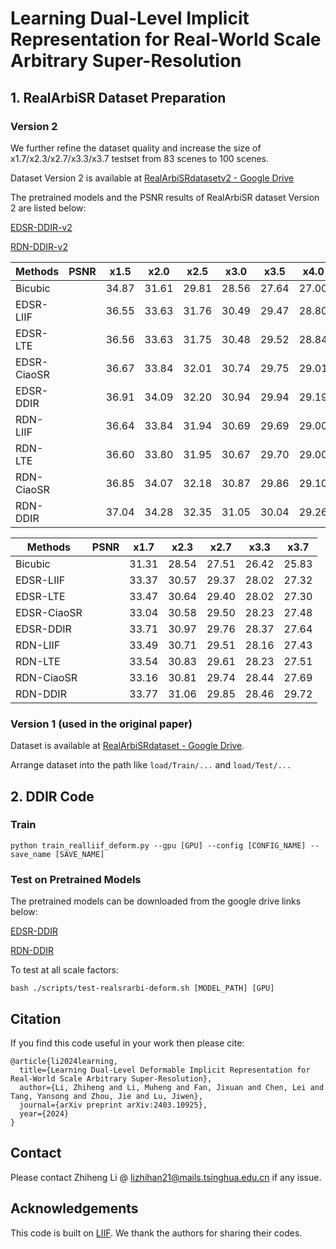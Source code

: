 # Learning Dual-Level Implicit Representation for Real-World Scale Arbitrary Super-Resolution

## 1. RealArbiSR Dataset Preparation

### Version 2
We further refine the dataset quality and increase the size of x1.7/x2.3/x2.7/x3.3/x3.7 testset from 83 scenes to 100 scenes. 

Dataset Version 2 is available at [RealArbiSRdatasetv2 - Google Drive](https://drive.google.com/file/d/1bll8UDYU9c318XsgPcdq5xwsSzdzyVJ9/view?usp=drive_link) 

The pretrained models and the PSNR results of RealArbiSR dataset Version 2 are listed below: 

[EDSR-DDIR-v2](https://drive.google.com/file/d/1src8POjvX4WolpCwOWhtpWQF7au6TUb9/view?usp=drive_link)

[RDN-DDIR-v2](https://drive.google.com/file/d/1JI7-_VquTF1fZAQ5oKw1k9E_NAlFWhfw/view?usp=drive_link)

 |Methods    |PSNR|      x1.5      |      x2.0      |      x2.5      |      x3.0      |      x3.5      |      x4.0      |  
 |-----------|----|:-----------:|:-----------:|:-----------:|:-----------:|:-----------:|:-----------:|
 |Bicubic   |    |    34.87    |    31.61    |    29.81    |   28.56    |    27.64    |    27.00    |           
 |EDSR-LIIF   |    |    36.55    |    33.63    |    31.76    |    30.49    |    29.47    |    28.80   |  
 |EDSR-LTE  |    |    36.56    |    33.63    |    31.75    |    30.48    |    29.52    |    28.84    |  
 |EDSR-CiaoSR  |    |    36.67    |    33.84    |    32.01    |    30.74    |    29.75    |    29.01    |
 |EDSR-DDIR|    |    36.91    |    34.09    |    32.20    |    30.94    |    29.94    |    29.19    |  
 |RDN-LIIF   |    |    36.64    |    33.84    |    31.94    |    30.69    |    29.69    |    29.00   |  
 |RDN-LTE  |    |    36.60    |    33.80    |    31.95    |    30.67    |    29.70    |    29.00    |  
 |RDN-CiaoSR  |    |    36.85    |    34.07    |    32.18    |    30.87    |    29.86    |    29.10    |
 |RDN-DDIR|    |    37.04    |    34.28    |    32.35    |    31.05    |    30.04    |    29.26    | 
 
 |Methods    |PSNR|      x1.7      |      x2.3      |      x2.7      |      x3.3      |      x3.7      |  
 |-----------|----|:-----------:|:-----------:|:-----------:|:-----------:|:-----------:|
 |Bicubic   |    |    31.31    |    28.54    |    27.51    |    26.42    |    25.83    |           
 |EDSR-LIIF   |    |    33.37    |    30.57    |    29.37    |    28.02    |    27.32    |  
 |EDSR-LTE  |    |    33.47    |    30.64    |    29.40    |    28.02    |    27.30    |    
 |EDSR-CiaoSR  |    |    33.04    |    30.58    |    29.50    |    28.23    |    27.48    |
 |EDSR-DDIR|    |    33.71    |    30.97    |    29.76    |    28.37    |    27.64    |    
 |RDN-LIIF   |    |    33.49    |    30.71    |    29.51    |    28.16    |    27.43    |  
 |RDN-LTE  |    |    33.54    |    30.83    |    29.61    |    28.23    |    27.51    |  
 |RDN-CiaoSR  |    |    33.16    |    30.81    |    29.74    |    28.44    |    27.69    |
 |RDN-DDIR|    |    33.77    |    31.06    |    29.85    |    28.46    |    29.72    | 

### Version 1 (used in the original paper)
Dataset is available at [RealArbiSRdataset - Google Drive](https://drive.google.com/file/d/1RNb5Q5zI2vNPbw1u9hDVkZ4Jx1NIBVBZ/view?usp=drive_link). 

Arrange dataset into the path like `load/Train/...` and `load/Test/...`

## 2. DDIR Code

### Train
`python train_realliif_deform.py --gpu [GPU] --config [CONFIG_NAME] --save_name [SAVE_NAME]`

### Test on Pretrained Models
The pretrained models can be downloaded from the google drive links below:

[EDSR-DDIR](https://drive.google.com/file/d/1idnTUqSkQzA3f1BPBuHPeOUCe-XQyd7o/view?usp=drive_link)

[RDN-DDIR](https://drive.google.com/file/d/1AJGnAyAq424RPZnUSQJJhgz3KiKSBTfn/view?usp=drive_link)

To test at all scale factors:

`bash ./scripts/test-realsrarbi-deform.sh [MODEL_PATH] [GPU]`

## Citation
If you find this code useful in your work then please cite:

```
@article{li2024learning,
  title={Learning Dual-Level Deformable Implicit Representation for Real-World Scale Arbitrary Super-Resolution},
  author={Li, Zhiheng and Li, Muheng and Fan, Jixuan and Chen, Lei and Tang, Yansong and Zhou, Jie and Lu, Jiwen},
  journal={arXiv preprint arXiv:2403.10925},
  year={2024}
}
```

## Contact
Please contact Zhiheng Li @ lizhihan21@mails.tsinghua.edu.cn if any issue.

## Acknowledgements

This code is built on [LIIF](https://github.com/yinboc/liif). We thank the authors for sharing their codes. 
